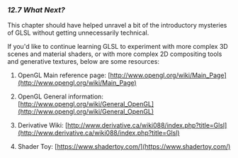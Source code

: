 
### *12.7 What Next?*

This chapter should have helped unravel a bit of the introductory mysteries of GLSL without getting unnecessarily technical.

If you'd like to continue learning GLSL to experiment with more complex 3D scenes and material shaders, or with more complex 2D compositing tools and generative textures, below are some resources:

1. OpenGL Main reference page: [http://www.opengl.org/wiki/Main_Page](http://www.opengl.org/wiki/Main_Page)

1. OpenGL General information: [http://www.opengl.org/wiki/General_OpenGL](http://www.opengl.org/wiki/General_OpenGL)

1. Derivative Wiki: [http://www.derivative.ca/wiki088/index.php?title=Glsl](http://www.derivative.ca/wiki088/index.php?title=Glsl)

1. Shader Toy: [https://www.shadertoy.com/](https://www.shadertoy.com/)

